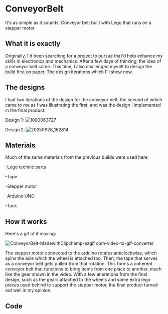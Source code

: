 # ConveyorBelt
It's as simple as it sounds. Conveyor belt built with Lego that runs on a stepper motor

## What it is exactly
Originally, I'd been searching for a project to pursue that'd help enhance my skills in electronics and mechanics. After a few days of thinking, the idea of a conveyor
belt came. This time, I also challenged myself to design the build first on paper. The design iterations which I'll show now. 

## The designs
I had two iterations of the design for the conveyor belt, the second of which came to me as I was illustrating the first, and was the design I implemented in the final 
product. 

Design 1:
![1000063727](https://github.com/user-attachments/assets/f52be27d-f2bf-4864-aff5-010084f64120)

Design 2:
![20250926_162814](https://github.com/user-attachments/assets/3db2be5b-cba4-43d2-a004-5f94fe56c6a4)

## Materials
Much of the same materials from the previous builds were used here:

-Lego technic parts

-Tape

-Stepper motor

-Arduino UNO

-Tack

## How it works
Here's a gif of it moving:

![ConveyorBelt-MadewithClipchamp-ezgif com-video-to-gif-converter](https://github.com/user-attachments/assets/871afd62-4f51-478e-929f-bff55f73e893)

The stepper motor connected to the arduino rotates anticlockwise, which spins the axle which the wheel is attached too. Then, the tape that serves as a conveyor belt gets pulled from that rotation. This forms a coherent conveyor belt that functions to bring items from one place to another, much like the gear shown in the video. With a few atlerations from the final design, such as the gears attached to the wheels and some extra lego pieces used behind to support the stepper motor, the final product turned out well in my opinion. 

## Code









